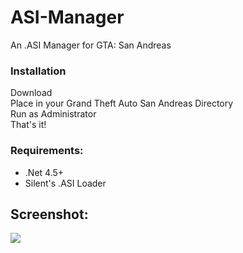 # ASI-Manager
An .ASI Manager for GTA: San Andreas <br />

### Installation
Download <br />
Place in your Grand Theft Auto San Andreas Directory <br />
Run as Administrator <br />
That's it! <br />

### Requirements:
- .Net 4.5+ <br />
- Silent's .ASI Loader <br />

## Screenshot:
<img src="http://i.imgur.com/JvmrONO.png">

